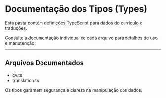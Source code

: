 # Documentação dos Tipos (Types)

Esta pasta contém definições TypeScript para dados do currículo e traduções.

Consulte a documentação individual de cada arquivo para detalhes de uso e manutenção.

---

## Arquivos Documentados
- cv.ts
- translation.ts

Os tipos garantem segurança e clareza na manipulação dos dados.
